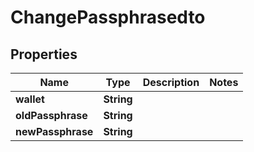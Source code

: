 

# ChangePassphrasedto


## Properties

| Name | Type | Description | Notes |
|------------ | ------------- | ------------- | -------------|
|**wallet** | **String** |  |  |
|**oldPassphrase** | **String** |  |  |
|**newPassphrase** | **String** |  |  |



